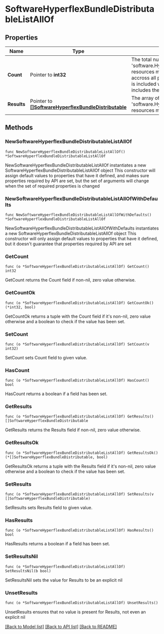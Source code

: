 # SoftwareHyperflexBundleDistributableListAllOf

## Properties

Name | Type | Description | Notes
------------ | ------------- | ------------- | -------------
**Count** | Pointer to **int32** | The total number of &#39;software.HyperflexBundleDistributable&#39; resources matching the request, accross all pages. The &#39;Count&#39; attribute is included when the HTTP GET request includes the &#39;$inlinecount&#39; parameter. | [optional] 
**Results** | Pointer to [**[]SoftwareHyperflexBundleDistributable**](SoftwareHyperflexBundleDistributable.md) | The array of &#39;software.HyperflexBundleDistributable&#39; resources matching the request. | [optional] 

## Methods

### NewSoftwareHyperflexBundleDistributableListAllOf

`func NewSoftwareHyperflexBundleDistributableListAllOf() *SoftwareHyperflexBundleDistributableListAllOf`

NewSoftwareHyperflexBundleDistributableListAllOf instantiates a new SoftwareHyperflexBundleDistributableListAllOf object
This constructor will assign default values to properties that have it defined,
and makes sure properties required by API are set, but the set of arguments
will change when the set of required properties is changed

### NewSoftwareHyperflexBundleDistributableListAllOfWithDefaults

`func NewSoftwareHyperflexBundleDistributableListAllOfWithDefaults() *SoftwareHyperflexBundleDistributableListAllOf`

NewSoftwareHyperflexBundleDistributableListAllOfWithDefaults instantiates a new SoftwareHyperflexBundleDistributableListAllOf object
This constructor will only assign default values to properties that have it defined,
but it doesn't guarantee that properties required by API are set

### GetCount

`func (o *SoftwareHyperflexBundleDistributableListAllOf) GetCount() int32`

GetCount returns the Count field if non-nil, zero value otherwise.

### GetCountOk

`func (o *SoftwareHyperflexBundleDistributableListAllOf) GetCountOk() (*int32, bool)`

GetCountOk returns a tuple with the Count field if it's non-nil, zero value otherwise
and a boolean to check if the value has been set.

### SetCount

`func (o *SoftwareHyperflexBundleDistributableListAllOf) SetCount(v int32)`

SetCount sets Count field to given value.

### HasCount

`func (o *SoftwareHyperflexBundleDistributableListAllOf) HasCount() bool`

HasCount returns a boolean if a field has been set.

### GetResults

`func (o *SoftwareHyperflexBundleDistributableListAllOf) GetResults() []SoftwareHyperflexBundleDistributable`

GetResults returns the Results field if non-nil, zero value otherwise.

### GetResultsOk

`func (o *SoftwareHyperflexBundleDistributableListAllOf) GetResultsOk() (*[]SoftwareHyperflexBundleDistributable, bool)`

GetResultsOk returns a tuple with the Results field if it's non-nil, zero value otherwise
and a boolean to check if the value has been set.

### SetResults

`func (o *SoftwareHyperflexBundleDistributableListAllOf) SetResults(v []SoftwareHyperflexBundleDistributable)`

SetResults sets Results field to given value.

### HasResults

`func (o *SoftwareHyperflexBundleDistributableListAllOf) HasResults() bool`

HasResults returns a boolean if a field has been set.

### SetResultsNil

`func (o *SoftwareHyperflexBundleDistributableListAllOf) SetResultsNil(b bool)`

 SetResultsNil sets the value for Results to be an explicit nil

### UnsetResults
`func (o *SoftwareHyperflexBundleDistributableListAllOf) UnsetResults()`

UnsetResults ensures that no value is present for Results, not even an explicit nil

[[Back to Model list]](../README.md#documentation-for-models) [[Back to API list]](../README.md#documentation-for-api-endpoints) [[Back to README]](../README.md)


